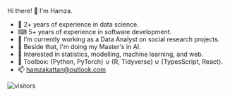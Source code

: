 Hi there! 👋 I'm Hamza.


- 🧪 2+ years of experience in data science.
- ⌨ 5+ years of experience in software development.
- 🔭 I’m currently working as a Data Analyst on social research projects.
- 🌱 Beside that, I'm doing my Master's in AI.
- 🎯 Interested in statistics, modelling, machine learning, and web.
- 🧰 Toolbox: {Python, PyTorch} ∪ {R, Tidyverse} ∪ {TypesScript, React}.
- 📫 hamzakattan@outlook.com


![visitors](https://visitor-badge.laobi.icu/badge?page_id=hamzakat.hamzakat)

